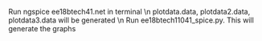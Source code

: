Run ngspice ee18btech41.net in terminal \n
plotdata.data, plotdata2.data, plotdata3.data will be generated \n
Run ee18btech11041_spice.py. This will generate the graphs 
